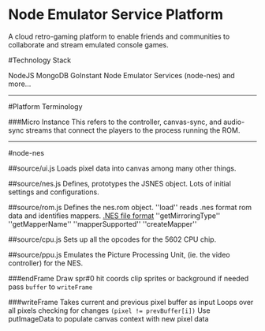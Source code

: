 Node Emulator Service Platform
=====

A cloud retro-gaming platform to enable friends and communities to collaborate and stream emulated console games.


#Technology Stack

NodeJS
MongoDB
GoInstant
Node Emulator Services (node-nes)
and more...

---
#Platform Terminology

###Micro Instance
This refers to the controller, canvas-sync, and audio-sync streams that connect the players to the process running the ROM.

---
#node-nes

##source/ui.js
Loads pixel data into canvas among many other things.

##source/nes.js
Defines, prototypes the JSNES object.
Lots of initial settings and configurations.

##source/rom.js
Defines the nes.rom object.
''load'' reads .nes format rom data and identifies mappers.
[.NES file format](http://fms.komkon.org/EMUL8/NES.html#LABM)
''getMirroringType''
''getMapperName''
''mapperSupported''
''createMapper''

##source/cpu.js
Sets up all the opcodes for the 5602 CPU chip.

##source/ppu.js
Emulates the Picture Processing Unit, (ie. the video controller) for the NES.

###endFrame
Draw spr#0 hit coords
clip sprites or background if needed
pass ``buffer`` to ``writeFrame``

###writeFrame
Takes current and previous pixel buffer as input
Loops over all pixels checking for changes ``(pixel != prevBuffer[i])``
Use putImageData to populate canvas context with new pixel data

